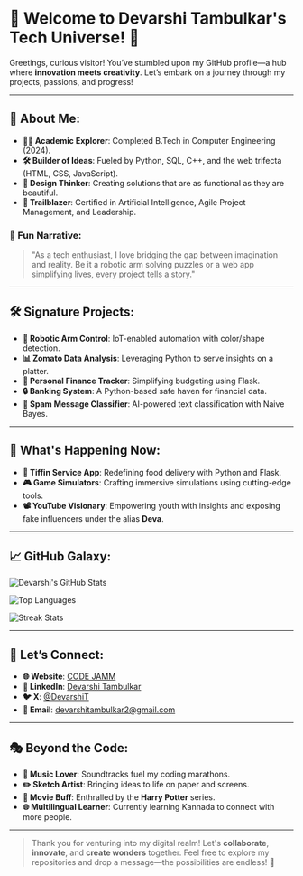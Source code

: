 # 🌟 Welcome to Devarshi Tambulkar's Tech Universe! 🚀

Greetings, curious visitor! You’ve stumbled upon my GitHub profile—a hub where **innovation meets creativity**. Let’s embark on a journey through my projects, passions, and progress!

---

## 🌌 About Me:

- **👨‍🎓 Academic Explorer**: Completed B.Tech in Computer Engineering (2024).
- **🛠️ Builder of Ideas**: Fueled by Python, SQL, C++, and the web trifecta (HTML, CSS, JavaScript).
- **🎨 Design Thinker**: Creating solutions that are as functional as they are beautiful.
- **🏅 Trailblazer**: Certified in Artificial Intelligence, Agile Project Management, and Leadership.

### 📖 Fun Narrative:

> "As a tech enthusiast, I love bridging the gap between imagination and reality. Be it a robotic arm solving puzzles or a web app simplifying lives, every project tells a story."

---

## 🛠️ Signature Projects:

- **🤖 Robotic Arm Control**: IoT-enabled automation with color/shape detection.
- **📊 Zomato Data Analysis**: Leveraging Python to serve insights on a platter.
- **💸 Personal Finance Tracker**: Simplifying budgeting using Flask.
- **🔒 Banking System**: A Python-based safe haven for financial data.
- **💌 Spam Message Classifier**: AI-powered text classification with Naive Bayes.

---

## 🌟 What's Happening Now:

- **🍴 Tiffin Service App**: Redefining food delivery with Python and Flask.
- **🎮 Game Simulators**: Crafting immersive simulations using cutting-edge tools.
- **📽️ YouTube Visionary**: Empowering youth with insights and exposing fake influencers under the alias **Deva**.

---

## 📈 GitHub Galaxy:

![Devarshi's GitHub Stats](https://github-readme-stats.vercel.app/api?username=devarshi002&show_icons=true&theme=tokyonight)

![Top Languages](https://github-readme-stats.vercel.app/api/top-langs/?username=devarshi002&layout=compact&theme=tokyonight)

![Streak Stats](https://github-readme-streak-stats.herokuapp.com/?user=devarshi002&theme=tokyonight)

---

## 🤝 Let’s Connect:

- **🌐 Website**: [CODE JAMM](https://code-jamm.com)
- **💼 LinkedIn**: [Devarshi Tambulkar](https://www.linkedin.com/in/devarshi-tambulkar-425b54207/)
- **🐦 X**: [@DevarshiT](https://x.com/Devarshi_T02)
- **📧 Email**: [devarshitambulkar2@gmail.com](mailto:devarshitambulkar2@gmail.com)

---

## 🎭 Beyond the Code:

- **🎵 Music Lover**: Soundtracks fuel my coding marathons.
- **✏️ Sketch Artist**: Bringing ideas to life on paper and screens.
- **🎥 Movie Buff**: Enthralled by the **Harry Potter** series.
- **🌐 Multilingual Learner**: Currently learning Kannada to connect with more people.

---

> Thank you for venturing into my digital realm! Let's **collaborate**, **innovate**, and **create wonders** together. Feel free to explore my repositories and drop a message—the possibilities are endless! 🌟

